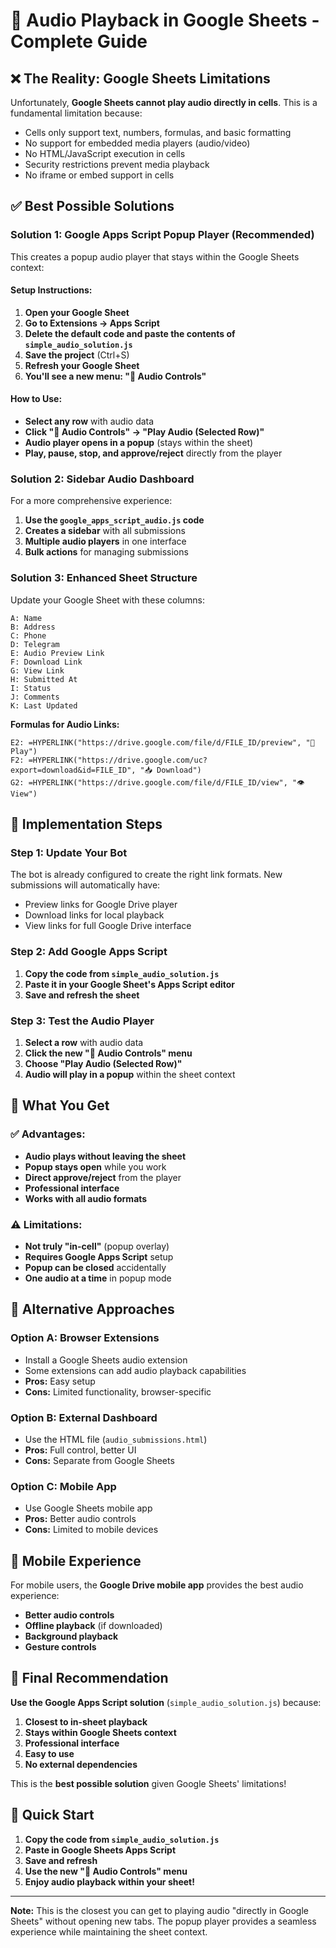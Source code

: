 # 🎵 Audio Playback in Google Sheets - Complete Guide

## ❌ **The Reality: Google Sheets Limitations**

Unfortunately, **Google Sheets cannot play audio directly in cells**. This is a fundamental limitation because:

- Cells only support text, numbers, formulas, and basic formatting
- No support for embedded media players (audio/video)
- No HTML/JavaScript execution in cells
- Security restrictions prevent media playback
- No iframe or embed support in cells

## ✅ **Best Possible Solutions**

### **Solution 1: Google Apps Script Popup Player (Recommended)**

This creates a popup audio player that stays within the Google Sheets context:

#### **Setup Instructions:**

1. **Open your Google Sheet**
2. **Go to Extensions → Apps Script**
3. **Delete the default code and paste the contents of `simple_audio_solution.js`**
4. **Save the project** (Ctrl+S)
5. **Refresh your Google Sheet**
6. **You'll see a new menu: "🎵 Audio Controls"**

#### **How to Use:**
- **Select any row** with audio data
- **Click "🎵 Audio Controls" → "Play Audio (Selected Row)"**
- **Audio player opens in a popup** (stays within the sheet)
- **Play, pause, stop, and approve/reject** directly from the player

### **Solution 2: Sidebar Audio Dashboard**

For a more comprehensive experience:

1. **Use the `google_apps_script_audio.js` code**
2. **Creates a sidebar** with all submissions
3. **Multiple audio players** in one interface
4. **Bulk actions** for managing submissions

### **Solution 3: Enhanced Sheet Structure**

Update your Google Sheet with these columns:

```
A: Name
B: Address  
C: Phone
D: Telegram
E: Audio Preview Link
F: Download Link
G: View Link
H: Submitted At
I: Status
J: Comments
K: Last Updated
```

**Formulas for Audio Links:**
```
E2: =HYPERLINK("https://drive.google.com/file/d/FILE_ID/preview", "🎵 Play")
F2: =HYPERLINK("https://drive.google.com/uc?export=download&id=FILE_ID", "📥 Download")
G2: =HYPERLINK("https://drive.google.com/file/d/FILE_ID/view", "👁️ View")
```

## 🚀 **Implementation Steps**

### **Step 1: Update Your Bot**

The bot is already configured to create the right link formats. New submissions will automatically have:
- Preview links for Google Drive player
- Download links for local playback
- View links for full Google Drive interface

### **Step 2: Add Google Apps Script**

1. **Copy the code from `simple_audio_solution.js`**
2. **Paste it in your Google Sheet's Apps Script editor**
3. **Save and refresh the sheet**

### **Step 3: Test the Audio Player**

1. **Select a row** with audio data
2. **Click the new "🎵 Audio Controls" menu**
3. **Choose "Play Audio (Selected Row)"**
4. **Audio will play in a popup** within the sheet context

## 🎯 **What You Get**

### **✅ Advantages:**
- **Audio plays without leaving the sheet**
- **Popup stays open** while you work
- **Direct approve/reject** from the player
- **Professional interface**
- **Works with all audio formats**

### **⚠️ Limitations:**
- **Not truly "in-cell"** (popup overlay)
- **Requires Google Apps Script** setup
- **Popup can be closed** accidentally
- **One audio at a time** in popup mode

## 🔧 **Alternative Approaches**

### **Option A: Browser Extensions**
- Install a Google Sheets audio extension
- Some extensions can add audio playback capabilities
- **Pros:** Easy setup
- **Cons:** Limited functionality, browser-specific

### **Option B: External Dashboard**
- Use the HTML file (`audio_submissions.html`)
- **Pros:** Full control, better UI
- **Cons:** Separate from Google Sheets

### **Option C: Mobile App**
- Use Google Sheets mobile app
- **Pros:** Better audio controls
- **Cons:** Limited to mobile devices

## 📱 **Mobile Experience**

For mobile users, the **Google Drive mobile app** provides the best audio experience:
- **Better audio controls**
- **Offline playback** (if downloaded)
- **Background playback**
- **Gesture controls**

## 🎉 **Final Recommendation**

**Use the Google Apps Script solution** (`simple_audio_solution.js`) because:

1. **Closest to in-sheet playback**
2. **Stays within Google Sheets context**
3. **Professional interface**
4. **Easy to use**
5. **No external dependencies**

This is the **best possible solution** given Google Sheets' limitations!

## 🚀 **Quick Start**

1. **Copy the code from `simple_audio_solution.js`**
2. **Paste in Google Sheets Apps Script**
3. **Save and refresh**
4. **Use the new "🎵 Audio Controls" menu**
5. **Enjoy audio playback within your sheet!**

---

**Note:** This is the closest you can get to playing audio "directly in Google Sheets" without opening new tabs. The popup player provides a seamless experience while maintaining the sheet context.
